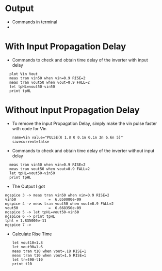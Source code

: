# Output
- Commands in terminal
- 
# With Input Propagation Delay

-  Commands to check and obtain time delay of the inverter with input delay
```
  plot Vin Vout
  meas tran vin50 when vin=0.9 RISE=2
  meas tran vout50 when vout=0.9 FALL=2
  let tpHL=vout50-vin50
  print tpHL
```

# Without Input Propagation Delay

- To remove the input Propagation Delay, simply make the vin pulse faster with code for Vin
  
  ```
  name=Vin value="PULSE(0 1.8 0 0.1n 0.1n 3n 6.6n 5)" savecurrent=false
  ```
-  Commands to check and obtain time delay of the inverter without input delay
```
  meas tran vin50 when vin=0.9 RISE=2
  meas tran vout50 when vout=0.9 FALL=2
  let tpHL=vout50-vin50
  print tpHL
```
- The Output I got

```
ngspice 3 -> meas tran vin50 when vin=0.9 RISE=2
vin50               =  6.650000e-09
ngspice 4 -> meas tran vout50 when vout=0.9 FALL=2
vout50              =  6.668350e-09
ngspice 5 -> let tpHL=vout50-vin50
ngspice 6 -> print tpHL
tphl = 1.835000e-11
ngspice 7 ->
```
- Calculate Rise Time
  ```
  let vout10=1.8
  let vout90=1.6
  meas tran t10 when vout=.18 RISE=1
  meas tran t10 when vout=1.6 RISE=1
  let tr=t90-t10
  print t10
  ```
  
